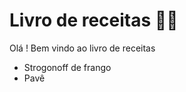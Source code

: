 # Livro de receitas :man_cook:



Olá ! Bem vindo ao livro de receitas 

- Strogonoff de frango
- Pavê